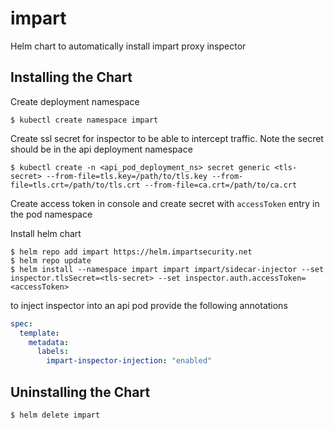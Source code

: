 # impart

Helm chart to automatically install impart proxy inspector

## Installing the Chart
Create deployment namespace
```console
$ kubectl create namespace impart
```

Create ssl secret for inspector to be able to intercept traffic. Note the secret should be in the api deployment namespace
```console
$ kubectl create -n <api_pod_deployment_ns> secret generic <tls-secret> --from-file=tls.key=/path/to/tls.key --from-file=tls.crt=/path/to/tls.crt --from-file=ca.crt=/path/to/ca.crt
```
Create access token in console and create secret with `accessToken` entry in the pod namespace


Install helm chart
```console
$ helm repo add impart https://helm.impartsecurity.net
$ helm repo update
$ helm install --namespace impart impart impart/sidecar-injector --set inspector.tlsSecret=<tls-secret> --set inspector.auth.accessToken=<accessToken>
```
to inject inspector into an api pod provide the following annotations
```yaml
spec:
  template:
    metadata:
      labels:
        impart-inspector-injection: "enabled"
```

## Uninstalling the Chart

```console
$ helm delete impart
```
